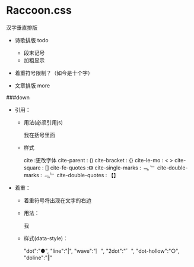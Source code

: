 Raccoon.css
=======

汉字垂直排版

* 诗歌排版 todo

	- 段末记号
	- 加粗显示 		
		
* 着重符号限制？（如今是十个字）
* 文章排版 more


###down
- 引用：
    * 用法(必须引用js)

        <script src='jquery-2.1.1.min.js'></script>
        <script src='jquery.raccoon.js'></script>
        <div class='poetry'>
            <span class='cite cite-parent'>我在括号里面</span>
        </div>
        <script>$(document).raccoon();</script>
    * 样式

         cite :更改字体
         cite-parent : ()
         cite-bracket : {}
         cite-le-mo : < >
         cite-square : []
         cite-fe-quotes :《》
         cite-single-marks : ﹁, ﹂
         cite-double-marks : ﹃,﹄
         cite-double-quotes : 【】

- 着重：

    * 着重符号将出现在文字的右边
    * 用法：

        <div class='poetry'>
            <span class='em' data-style='dot'>我</span>
        </div>

    * 样式(data-style)：

        "dot":"●",
        "line":"|",
        "wave":"︴",
        "2dot":"゛",
        "dot-hollow":"○",
        "doline":"‖"

  